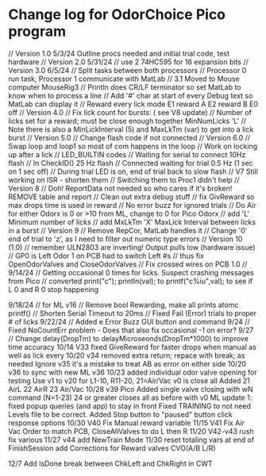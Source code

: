 # Change log for OdorChoice Pico program
// Version 1.0 5/3/24  Outline procs needed and initial trial code, test hardware
// Version 2.0 5/31/24
//     use 2 74HC595 for 16 expansion bits
// Version 3.0 6/5/24
//    Split tasks between both processors
//    Processor 0 run task, Processor 1 communicate with MatLab
// 3.1 Moved to Mouse computer MouseRig3
//   Println does CR/LF terminator so set MatLab to know when to process a line
//   Add '#' char at start of every Debug text so MatLab can display it
// Reward every lick  mode E1 reward A  E2 reward B E0 off
//  Version 4.0 
//  Fix lick count for bursts: ( see V8 update)
// Number of licks set for a reward; must be close enough together MinNumLicks 'L'
// Note there is also a MinLickInterval (5) and MaxLkTm (var) to get into a lick burst
// Version 5.0
// Change flash code if not connected
// Version 6.0
// Swap loop and loop1 so most of com happens in the loop
// Work on locking up after a lick
// LED_BUILTIN codes
// Waiting for serial to connect 10Hz flash
// In CheckID() 25 Hz flash
// Connected waiting for trial 0.5 Hz (1 sec on 1 sec off)
// During trial LED is on, end of trial back to slow flash
// V7 Still working on ISR - shorten them
// Switching them to Proc1 didn't help
// Version 8
//  Doh! ReportData not needed so who cares if it's broken! REMOVE table and report
// Clean out extra debug stuff
// fix GivReward so max drops time is used in reward
// No error buzz for ignored trials
// Do Air for either Odorx is 0 or >10 from ML, change to 0 for Pico Odorx
// add 'L' Minimum number of licks
// add MxLkTm 'X' MaxLick Interval between licks in a burst
// Version 9
// Remove RepCor, MatLab handles it
// Change '0' end of trial to 'z', as I need to filter out numeric type errors
// Version 10 (1.0)
// remember ULN2803 are inverting! Output pulls low (hardware issue)
// GP0 is Left Odor 1 on PCB had to switch Left #s
// thus fix OpenOdorValves and CloseOdorValves
// Fix crossed wires on PCB 1.0
// 9/14/24
// Getting occasional 0 times for licks. Suspect crashing messages from Pico
// converted print("c"); println(val); to printf("c%iu",val); to see if L 0 and R 0 stop happening

9/18/24
// for ML v16
//  Remove bool Rewarding, make all prints atomc printf()
//  Shorten Serial Timeout to 20ms
//  Fixed Fail (Error) trials to proper # of licks
9/22/24
// Added e Error Buzz GUI button and command
9/24
// Fixed NoCountErr problem - Does that also fix occasional -1 on error?
9/27
// Change delay(DropTm) to delayMicroseonds(DropTm*1000) to improve time accuracy
10/14  V33 fixed GiveReward for faster drops when manual as well as lick every
10/20 v34 removed extra return; repace with break; as needed
Ignore v35 it's a mistake to treat AB as error on either side
10/20  v36 to sync with new ML v36
10/23 added individual odor valve opening for testing 
Use v1 to v20 for L1-10, R11-20, 21=Air/Vac v0 is close all
Added 21 AirL 22 AirR 23 Air/Vac
10/28  v39 
Pico Added single valve closing with wN command (N=1-23) 24 or greater closes all as before with v0
ML update 1: fixed popup queries (and app) to stay in front
Fixed TRAINING to not need Levels file to be correct.
Added Stop button to "paused" button click response options
10/30 V40 Fix Manual reward variable
11/15 V41 Fix Air Vac Order to match PCB, CloseAllValves to do L then R
11/20 V42-v43 rush fix various
11/27 v44 add NewTrain Mode
11/30 reset totaling vars at end of FinishSession
    add Corrections for Reward valves CVO(A/B L/R)
    
12/7
Add IsDone break between ChkLeft and ChkRight in CWT


